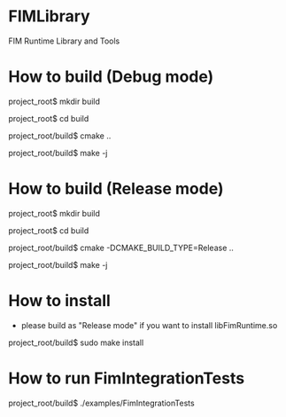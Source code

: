 # FIMLibrary

FIM Runtime Library and Tools


# How to build (Debug mode)

project_root$ mkdir build

project_root$ cd build

project_root/build$ cmake ..

project_root/build$ make -j


# How to build (Release mode)

project_root$ mkdir build

project_root$ cd build

project_root/build$ cmake -DCMAKE_BUILD_TYPE=Release ..

project_root/build$ make -j


# How to install

- please build as "Release mode" if you want to install libFimRuntime.so

project_root/build$ sudo make install


# How to run FimIntegrationTests

project_root/build$ ./examples/FimIntegrationTests
